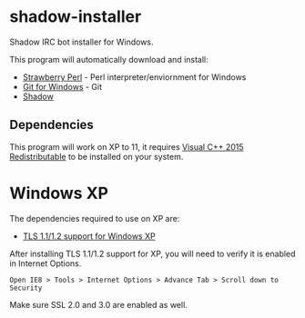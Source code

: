 # shadow-installer
Shadow IRC bot installer for Windows.

This program will automatically download and install:
* [Strawberry Perl](https://strawberryperl.com/) - Perl interpreter/enviornment for Windows
* [Git for Windows](https://git-scm.com/download/win) - Git
* [Shadow](https://github.com/ablakely/shadow)

## Dependencies
This program will work on XP to 11, it requires [Visual C++ 2015 Redistributable](https://www.microsoft.com/en-us/download/details.aspx?id=52685) to be installed on your system.

# Windows XP

The dependencies required to use on XP are:
* [TLS 1.1/1.2 support for Windows XP](https://github.com/FaultlineHC/TLSonXP)

After installing TLS 1.1/1.2 support for XP, you will need to verify it is enabled in Internet Options. 

    Open IE8 > Tools > Internet Options > Advance Tab > Scroll down to Security
    
Make sure SSL 2.0 and 3.0 are enabled as well.

